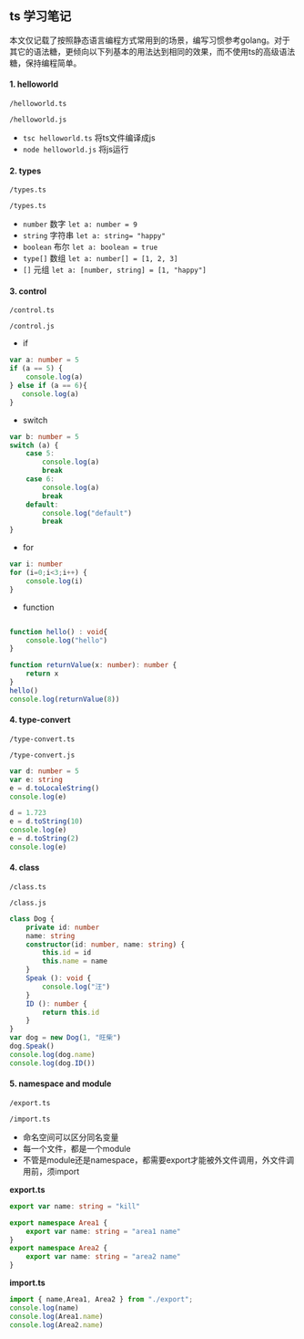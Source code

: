 ## ts 学习笔记
本文仅记载了按照静态语言编程方式常用到的场景，编写习惯参考golang。对于其它的语法糖，更倾向以下列基本的用法达到相同的效果，而不使用ts的高级语法糖，保持编程简单。

#### 1. helloworld
`/helloworld.ts`

`/helloworld.js`

- `tsc helloworld.ts` 将ts文件编译成js
- `node helloworld.js` 将js运行

#### 2. types
`/types.ts`

`/types.ts`

- `number` 数字 `let a: number = 9`
- `string` 字符串 `let a: string= "happy"`
- `boolean` 布尔 `let a: boolean = true`
- `type[]` 数组 `let a: number[] = [1, 2, 3]`
- `[]` 元组 `let a: [number, string] = [1, "happy"]`

#### 3. control
`/control.ts`

`/control.js`

- if
```typescript
var a: number = 5
if (a == 5) {
    console.log(a)
} else if (a == 6){
   console.log(a)
}
```

- switch
```typescript
var b: number = 5
switch (a) {
    case 5:
        console.log(a)
        break
    case 6:
        console.log(a)
        break
    default:
        console.log("default")
        break
}
```

- for
```typescript
var i: number
for (i=0;i<3;i++) {
    console.log(i)
}
```

- function
```typescript

function hello() : void{
    console.log("hello")
}

function returnValue(x: number): number {
    return x
}
hello()
console.log(returnValue(8))
```

#### 4. type-convert
`/type-convert.ts`

`/type-convert.js`

```typescript
var d: number = 5
var e: string
e = d.toLocaleString()
console.log(e)

d = 1.723
e = d.toString(10)
console.log(e)
e = d.toString(2)
console.log(e)
```

#### 4. class
`/class.ts`

`/class.js`

```typescript
class Dog {
    private id: number
    name: string
    constructor(id: number, name: string) {
        this.id = id
        this.name = name
    }
    Speak (): void {
        console.log("汪")
    }
    ID (): number {
        return this.id
    }
}
var dog = new Dog(1, "旺柴")
dog.Speak()
console.log(dog.name)
console.log(dog.ID())
```

#### 5. namespace and module
`/export.ts`

`/import.ts`

- 命名空间可以区分同名变量
- 每一个文件，都是一个module
- 不管是module还是namespace，都需要export才能被外文件调用，外文件调用前，须import

**export.ts**
```typescript
export var name: string = "kill"

export namespace Area1 {
    export var name: string = "area1 name"
}
export namespace Area2 {
    export var name: string = "area2 name"
}
```

**import.ts**
```typescript
import { name,Area1, Area2 } from "./export";
console.log(name)
console.log(Area1.name)
console.log(Area2.name)
```